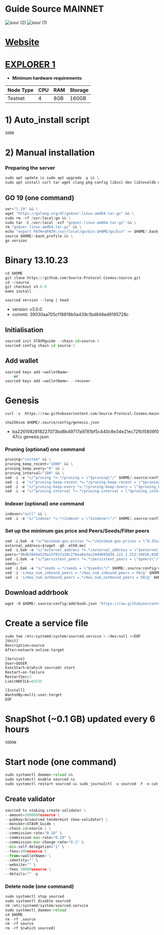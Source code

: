 # Guide Source MAINNET
![sour (2)](https://user-images.githubusercontent.com/44331529/183239082-09722b8d-9cc7-49a1-9d93-15ce3ab8d752.png)
![sour (1)](https://user-images.githubusercontent.com/44331529/183239083-d3ac3a34-0cc4-4e8b-aafc-42a5e7a3f7f5.png)

[Website](https://www.sourceprotocol.io/)
=
[EXPLORER 1](https://explorer.stavr.tech/Source-Mainnet/staking)
=
- **Minimum hardware requirements**:

| Node Type |CPU | RAM  | Storage  | 
|-----------|----|------|----------|
| Testnet   |   4| 8GB  | 160GB    |

# 1) Auto_install script 
```python
SOON
```
# 2) Manual installation

### Preparing the server
```python
sudo apt update && sudo apt upgrade -y && \
sudo apt install curl tar wget clang pkg-config libssl-dev libleveldb-dev jq build-essential bsdmainutils git make ncdu htop screen unzip bc fail2ban htop -y
```

## GO 19 (one command)
```python
ver="1.19" && \
wget "https://golang.org/dl/go$ver.linux-amd64.tar.gz" && \
sudo rm -rf /usr/local/go && \
sudo tar -C /usr/local -xzf "go$ver.linux-amd64.tar.gz" && \
rm "go$ver.linux-amd64.tar.gz" && \
echo "export PATH=$PATH:/usr/local/go/bin:$HOME/go/bin" >> $HOME/.bash_profile && \
source $HOME/.bash_profile && \
go version
```

# Binary   13.10.23
```python 
cd $HOME
git clone https://github.com/Source-Protocol-Cosmos/source.git
cd ~/source
git checkout v3.0.0
make install
```
`sourced version --long | head`
- version: v3.0.0
- commit: 39030aa705cf18819b0a439c1bd646ed9195728c 

## Initialisation
```python
sourced init STAVRguide --chain-id=source-1
sourced config chain-id source-1
```
## Add wallet
```python
sourced keys add <walletName>
    or
sourced keys add <walletName> --recover
```
# Genesis
```python
curl -s  https://raw.githubusercontent.com/Source-Protocol-Cosmos/mainnet/master/source-1/genesis.json > ~/.source/config/genesis.json
```

`sha256sum $HOME/.source/config/genesis.json`
- ba2261082818227073bd8b49717a9781bf5c440c8e34e21ec72fb15806f047cc  genesis.json

### Pruning (optional) one command
```python
pruning="custom" && \
pruning_keep_recent="1000" && \
pruning_keep_every="0" && \
pruning_interval="100" && \
sed -i -e "s/^pruning *=.*/pruning = \"$pruning\"/" $HOME/.source/config/app.toml && \
sed -i -e "s/^pruning-keep-recent *=.*/pruning-keep-recent = \"$pruning_keep_recent\"/" $HOME/.source/config/app.toml && \
sed -i -e "s/^pruning-keep-every *=.*/pruning-keep-every = \"$pruning_keep_every\"/" $HOME/.source/config/app.toml && \
sed -i -e "s/^pruning-interval *=.*/pruning-interval = \"$pruning_interval\"/" $HOME/.source/config/app.toml
```
### Indexer (optional) one command
```python
indexer="null" && \
sed -i -e "s/^indexer *=.*/indexer = \"$indexer\"/" $HOME/.source/config/config.toml
```
### Set up the minimum gas price and Peers/Seeds/Filter peers
```python
sed -i.bak -e "s/^minimum-gas-prices *=.*/minimum-gas-prices = \"0.25usource\"/;" ~/.source/config/app.toml
external_address=$(wget -qO- eth0.me) 
sed -i.bak -e "s/^external_address *=.*/external_address = \"$external_address:26656\"/" $HOME/.source/config/config.toml
peers="96d63849a529a15f037a28c276ea6e3ac2449695@34.222.1.252:26656,0107ac60e43f3b3d395fea706cb54877a3241d21@35.87.85.162:26656"
sed -i.bak -e "s/^persistent_peers *=.*/persistent_peers = \"$peers\"/" $HOME/.source/config/config.toml
seeds=""
sed -i.bak -e "s/^seeds =.*/seeds = \"$seeds\"/" $HOME/.source/config/config.toml
sed -i 's/max_num_inbound_peers =.*/max_num_inbound_peers = 50/g' $HOME/.source/config/config.toml
sed -i 's/max_num_outbound_peers =.*/max_num_outbound_peers = 50/g' $HOME/.source/config/config.toml
```

## Download addrbook
```python
wget -O $HOME/.source/config/addrbook.json "https://raw.githubusercontent.com/obajay/nodes-Guides/main/Projects/Source/addrbook.json"
```

# Create a service file
```python
sudo tee /etc/systemd/system/sourced.service > /dev/null <<EOF
[Unit]
Description=source
After=network-online.target

[Service]
User=$USER
ExecStart=$(which sourced) start
Restart=on-failure
RestartSec=3
LimitNOFILE=65535

[Install]
WantedBy=multi-user.target
EOF
```

# SnapShot (~0.1 GB) updated every 6 hours
```python
SOOON
```

# Start node (one command)
```python
sudo systemctl daemon-reload &&
sudo systemctl enable sourced &&
sudo systemctl restart sourced && sudo journalctl -u sourced -f -o cat
```

## Create validator
```python
sourced tx staking create-validator \
--amount=1000000usource \
--pubkey=$(sourced tendermint show-validator) \
--moniker=STAVR_Guide \
--chain-id=source-1 \
--commission-rate="0.10" \
--commission-max-rate="0.20" \
--commission-max-change-rate="0.1" \
--min-self-delegation="1" \
--fees=100usource \
--from=<walletName> \
--identity="" \
--website="" \
--fees 50000usource \
--details="" -y
```

### Delete node (one command)
```python
sudo systemctl stop sourced
sudo systemctl disable sourced
rm /etc/systemd/system/sourced.service
sudo systemctl daemon-reload
cd $HOME
rm -rf .source
rm -rf source
rm -rf $(which sourced)
```

